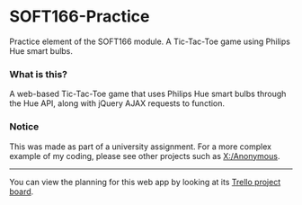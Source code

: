 # SOFT166-Practice

Practice element of the SOFT166 module. A Tic-Tac-Toe game using Philips Hue smart bulbs.
 
### What is this?
 
A web-based Tic-Tac-Toe game that uses Philips Hue smart bulbs through the Hue API, along with jQuery AJAX requests to function.

### Notice

This was made as part of a university assignment. For a more complex example of my coding, please see other projects such as [X:/Anonymous](https://github.com/Xtrendence/X-Anonymous).
 
---

You can view the planning for this web app by looking at its [Trello project board](https://trello.com/b/RTbY8O4O/soft166-practice).
